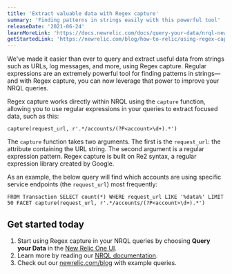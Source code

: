 ```yaml
---
title: 'Extract valuable data with Regex capture'
summary: 'Finding patterns in strings easily with this powerful tool'
releaseDate: '2021-06-24'
learnMoreLink: 'https://docs.newrelic.com/docs/query-your-data/nrql-new-relic-query-language/get-started/nrql-syntax-clauses-functions'
getStartedLink: 'https://newrelic.com/blog/how-to-relic/using-regex-capture'
---
```


We've made it easier than ever to query and extract useful data from strings such as URLs, log messages, and more, using Regex capture. Regular expressions are an extremely powerful tool for finding patterns in strings—and with Regex capture, you can now leverage that power to improve your NRQL queries. 

Regex capture works directly within NRQL using the `capture` function, allowing you to use regular expressions in your queries to extract focused data, such as this:

`capture(request_url, r'.*/accounts/(?P<account>\d+).*')`

The `capture` function takes two arguments. The first is the `request_url`: the attribute containing the URL string. The second argument is a regular expression pattern. Regex capture is built on Re2 syntax, a regular expression library created by Google.

As an example, the below query will find which accounts are using specific service endpoints (the `request_url`) most frequently:

`FROM Transaction SELECT count(*) WHERE request_url LIKE '%data%' LIMIT 50 FACET capture(request_url, r'.*/accounts/(?P<account>\d+).*')`

## Get started today

1. Start using Regex capture in your NRQL queries by choosing **Query your Data** in the [New Relic One UI](https://one.newrelic.com).
2. Learn more by reading our [NRQL documentation](https://docs.newrelic.com/docs/query-your-data/nrql-new-relic-query-language/get-started/nrql-syntax-clauses-functions/).
3. Check out our [newrelic.com/blog](https://newrelic.com/blog/how-to-relic/using-regex-capture) with example queries.
